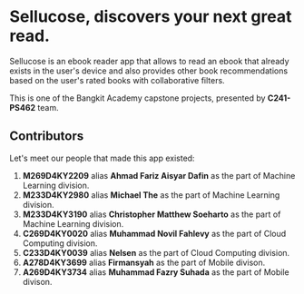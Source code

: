 # Sellucose, discovers your next great read.
Sellucose is an ebook reader app that allows to read an ebook that already exists in the user's device and also provides other book recommendations based on the user's rated books with collaborative filters.

This is one of the Bangkit Academy capstone projects, presented by **C241-PS462** team.

## Contributors
Let's meet our people that made this app existed:
1. **M269D4KY2209** alias **Ahmad Fariz Aisyar Dafin** as the part of Machine Learning division.
2. **M233D4KY2980** alias **Michael The** as the part of Machine Learning division.
3. **M233D4KY3190** alias **Christopher Matthew Soeharto** as the part of Machine Learning division.
4. **C269D4KY0020** alias **Muhammad Novil Fahlevy** as the part of Cloud Computing division.
5. **C233D4KY0039** alias **Nelsen** as the part of Cloud Computing division.
6. **A278D4KY3699** alias **Firmansyah** as the part of Mobile divison.
7. **A269D4KY3734** alias **Muhammad Fazry Suhada** as the part of Mobile divison.
